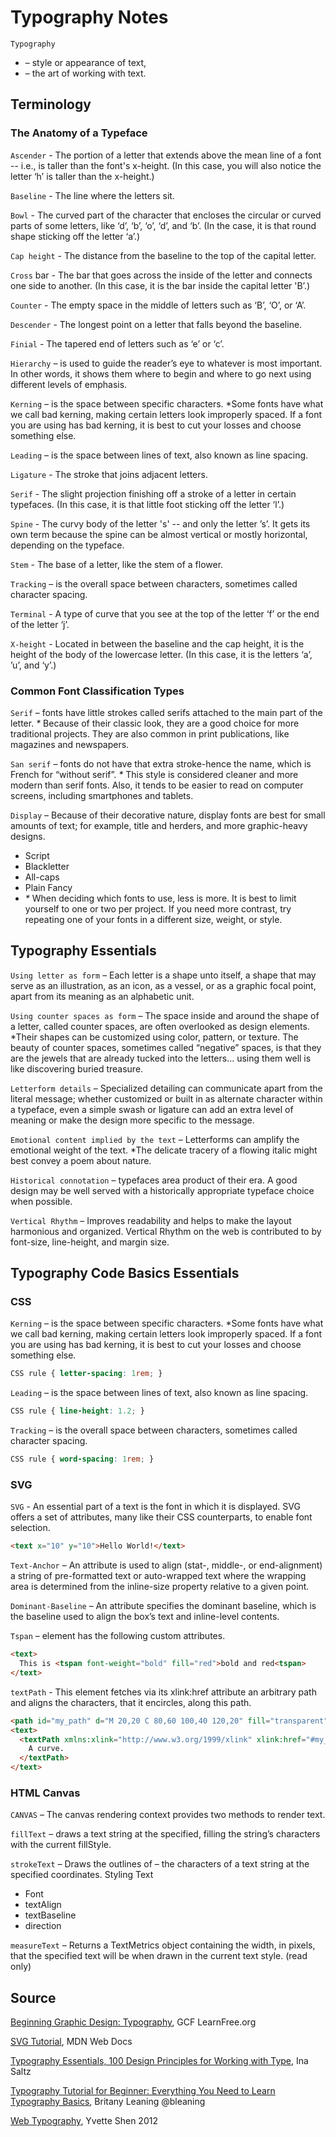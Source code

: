 # Typography Notes
`Typography`
- – style or appearance of text,
- – the art of working with text.

## Terminology
### The Anatomy of a Typeface
`Ascender` - The portion of a letter that extends above the mean line of a font -- i.e., is taller than the font's x-height. (In this case, you will also notice the letter ‘h’ is taller than the x-height.)

`Baseline` - The line where the letters sit.

`Bowl` - The curved part of the character that encloses the circular or curved parts of some letters, like ‘d’, ‘b’, ‘o’, ‘d’, and ‘b’. (In the case, it is that round shape sticking off the letter ‘a’.)

`Cap height` - The distance from the baseline to the top of the capital letter.

`Cross` bar - The bar that goes across the inside of the letter and connects one side to another. (In this case, it is the bar inside the capital letter 'B’.)

`Counter` - The empty space in the middle of letters such as ‘B’, ‘O’, or ‘A’.

`Descender` - The longest point on a letter that falls beyond the baseline.

`Finial` - The tapered end of letters such as ‘e’ or ‘c’.

`Hierarchy` – is used to guide the reader’s eye to whatever is most important. In other words, it shows them where to begin and where to go next using different levels of emphasis.

`Kerning` – is the space between specific characters. *Some fonts have what we call bad kerning, making certain letters look improperly spaced. If a font you are using has bad kerning, it is best to cut your losses and choose something else.

`Leading` – is the space between lines of text, also known as line spacing.

`Ligature` - The stroke that joins adjacent letters.

`Serif` - The slight projection finishing off a stroke of a letter in certain typefaces. (In this case, it is that little foot sticking off the letter ‘l’.)

`Spine` - The curvy body of the letter 's' -- and only the letter ’s’. It gets its own term because the spine can be almost vertical or mostly horizontal, depending on the typeface.

`Stem` - The base of a letter, like the stem of a flower.

`Tracking` – is the overall space between characters, sometimes called character spacing.

`Terminal` - A type of curve that you see at the top of the letter ‘f’ or the end of the letter ‘j’.

`X-height` - Located in between the baseline and the cap height, it is the height of the body of the lowercase letter. (In this case, it is the letters ‘a’, ’u’, and ‘y’.)

### Common Font Classification Types
`Serif` – fonts have little strokes called serifs attached to the main part of the letter. _*_ Because of their classic look, they are a good choice for more traditional projects. They are also common in print publications, like magazines and newspapers.

`San serif` – fonts do not have that extra stroke-hence the name, which is French for “without serif”. _*_ This style is considered cleaner and more modern than serif fonts. Also, it tends to be easier to read on computer screens, including smartphones and tablets.

`Display` – Because of their decorative nature, display fonts are best for small amounts of text; for example, title and herders, and more graphic-heavy designs.
-	Script
-	Blackletter
-	All-caps
-	Plain Fancy
- _*_ When deciding which fonts to use, less is more. It is best to limit yourself to one or two per project. If you need more contrast, try repeating one of your fonts in a different size, weight, or style.

## Typography Essentials
`Using letter as form` – Each letter is a shape unto itself, a shape that may serve as an illustration, as an icon, as a vessel, or as a graphic focal point, apart from its meaning as an alphabetic unit.

`Using counter spaces as form` – The space inside and around the shape of a letter, called counter spaces, are often overlooked as design elements. *Their shapes can be customized using color, pattern, or texture. The beauty of counter spaces, sometimes called “negative” spaces, is that they are the jewels that are already tucked into the letters… using them well is like discovering buried treasure.

`Letterform details` – Specialized detailing can communicate apart from the literal message; whether customized or built in as alternate character within a typeface, even a simple swash or ligature can add an extra level of meaning or make the design more specific to the message.

`Emotional content implied by the text` – Letterforms can amplify the emotional weight of the text. *The delicate tracery of a flowing italic might best convey a poem about nature.

`Historical connotation` – typefaces area product of their era. A good design may be well served with a historically appropriate typeface choice when possible.

`Vertical Rhythm` – Improves readability and helps to make the layout harmonious and organized. Vertical Rhythm on the web is contributed to by font-size, line-height, and margin size.

## Typography Code Basics Essentials
### CSS
`Kerning` – is the space between specific characters. *Some fonts have what we call bad kerning, making certain letters look improperly spaced. If a font you are using has bad kerning, it is best to cut your losses and choose something else.
```css
CSS rule { letter-spacing: 1rem; }
```

`Leading` – is the space between lines of text, also known as line spacing.
```css
CSS rule { line-height: 1.2; }
```

`Tracking` – is the overall space between characters, sometimes called character spacing.
```css
CSS rule { word-spacing: 1rem; }
```
### SVG
`SVG` - An essential part of a text is the font in which it is displayed. SVG offers a set of attributes, many like their CSS counterparts, to enable font selection.
```html
<text x="10" y="10">Hello World!</text>
```

`Text-Anchor` – An attribute is used to align (stat-, middle-, or end-alignment) a string of pre-formatted text or auto-wrapped text where the wrapping area is determined from the inline-size property relative to a given point.

`Dominant-Baseline` – An attribute specifies the dominant baseline, which is the baseline used to align the box’s text and inline-level contents.

`Tspan` – element has the following custom attributes.
```html
<text>
  This is <tspan font-weight="bold" fill="red">bold and red<tspan>
</text>
```

`textPath` - This element fetches via its xlink:href attribute an arbitrary path and aligns the characters, that it encircles, along this path.
```html
<path id="my_path" d="M 20,20 C 80,60 100,40 120,20" fill="transparent" />
<text>
  <textPath xmlns:xlink="http://www.w3.org/1999/xlink" xlink:href="#my_path">
    A curve.
  </textPath>
</text>
```

### HTML Canvas
`CANVAS` – The canvas rendering context provides two methods to render text.

`fillText` – draws a text string at the specified, filling the string’s characters with the current fillStyle.

`strokeText` – Draws the outlines of – the characters of a text string at the specified coordinates.
Styling Text
-	Font
-	textAlign
-	textBaseline
-	direction

`measureText` – Returns a TextMetrics object containing the width, in pixels, that the specified text will be when drawn in the current text style. (read only)

## Source
[Beginning Graphic Design: Typography](https://edu.gcfglobal.org/en/beginning-graphic-design/typography/1/ ), GCF LearnFree.org

[SVG Tutorial](https://developer.mozilla.org/en-US/docs/Web/SVG/Tutorial), MDN Web Docs

[Typography Essentials, 100 Design Principles for Working with Type](https://www.goodreads.com/book/show/6832833-typography-essentials), Ina Saltz

[Typography Tutorial for Beginner: Everything You Need to Learn Typography Basics](https://blog.hubspot.com/marketing/typography-terms-introduction), Britany Leaning @bleaning 

[Web Typography](http://smad.jmu.edu/shen/webtype/baseline.html), Yvette Shen 2012